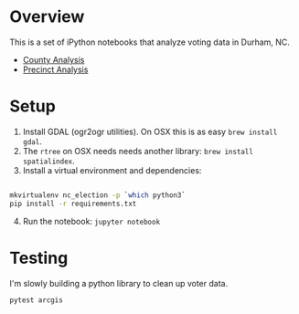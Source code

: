 Overview
========

This is a set of iPython notebooks that analyze voting data in Durham, NC.

 * [County Analysis](./county-visualization.ipynb)
 * [Precinct Analysis](./precinct-visualization.ipynb)

Setup
=====

1. Install GDAL (ogr2ogr utilities). On OSX this is as easy `brew install gdal`.
2. The `rtree` on OSX needs needs another library: `brew install spatialindex`.
3. Install a virtual environment and dependencies:

```bash

mkvirtualenv nc_election -p `which python3`
pip install -r requirements.txt

```

4. Run the notebook: `jupyter notebook`

Testing
=======

I'm slowly building a python library to clean up voter data.

```
pytest arcgis
```
